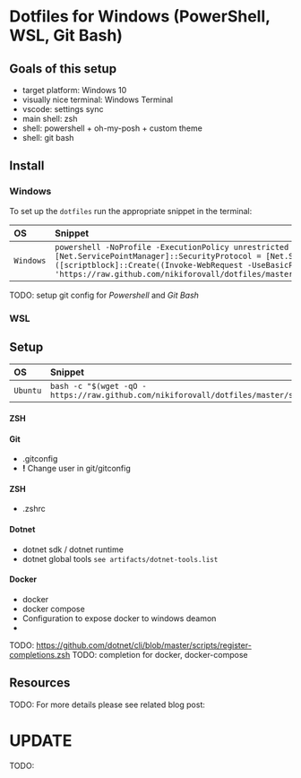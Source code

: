 Dotfiles for Windows (PowerShell, WSL, Git Bash)
============================================================

Goals of this setup
-------------------

- target platform: Windows 10
- visually nice terminal: Windows Terminal
- vscode: settings sync
- main shell: zsh
- shell: powershell + oh-my-posh + custom theme
- shell: git bash

Install
--------

### Windows

To set up the `dotfiles` run the appropriate snippet in the terminal:

| OS | Snippet |
|:---|:---|
| `Windows` | `powershell -NoProfile -ExecutionPolicy unrestricted -Command "[Net.ServicePointManager]::SecurityProtocol = [Net.SecurityProtocolType]::Tls12; &([scriptblock]::Create((Invoke-WebRequest -UseBasicParsing 'https://raw.github.com/nikiforovall/dotfiles/master/src/windows/app_install.ps1')))` |

TODO: setup git config for *Powershell* and *Git Bash*
### WSL
Setup
-----

| OS | Snippet |
|:---|:---|
| `Ubuntu` | `bash -c "$(wget -qO - https://raw.github.com/nikiforovall/dotfiles/master/src/wsl/os/install.sh)"` |
#### ZSH

#### Git

* .gitconfig
* **!** Change user in git/gitconfig

#### ZSH
* .zshrc
#### Dotnet
* dotnet sdk / dotnet runtime
* dotnet global tools `see artifacts/dotnet-tools.list`
#### Docker
* docker
* docker compose
* Configuration to expose docker to windows deamon
*
TODO: https://github.com/dotnet/cli/blob/master/scripts/register-completions.zsh
TODO: completion for docker, docker-compose

## Resources

TODO:
For more details please see related blog post:


# UPDATE
TODO:
